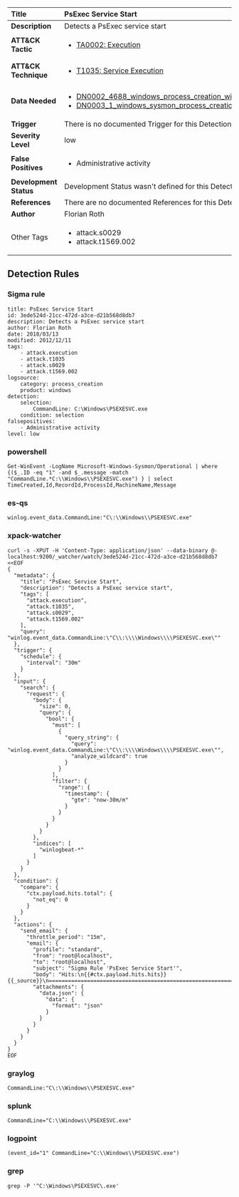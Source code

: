| Title                    | PsExec Service Start       |
|:-------------------------|:------------------|
| **Description**          | Detects a PsExec service start |
| **ATT&amp;CK Tactic**    |  <ul><li>[TA0002: Execution](https://attack.mitre.org/tactics/TA0002)</li></ul>  |
| **ATT&amp;CK Technique** | <ul><li>[T1035: Service Execution](https://attack.mitre.org/techniques/T1035)</li></ul>  |
| **Data Needed**          | <ul><li>[DN0002_4688_windows_process_creation_with_commandline](../Data_Needed/DN0002_4688_windows_process_creation_with_commandline.md)</li><li>[DN0003_1_windows_sysmon_process_creation](../Data_Needed/DN0003_1_windows_sysmon_process_creation.md)</li></ul>  |
| **Trigger**              |  There is no documented Trigger for this Detection Rule yet  |
| **Severity Level**       | low |
| **False Positives**      | <ul><li>Administrative activity</li></ul>  |
| **Development Status**   |  Development Status wasn't defined for this Detection Rule yet  |
| **References**           |  There are no documented References for this Detection Rule yet  |
| **Author**               | Florian Roth |
| Other Tags           | <ul><li>attack.s0029</li><li>attack.t1569.002</li></ul> | 

## Detection Rules

### Sigma rule

```
title: PsExec Service Start
id: 3ede524d-21cc-472d-a3ce-d21b568d8db7
description: Detects a PsExec service start
author: Florian Roth
date: 2018/03/13
modified: 2012/12/11
tags:
    - attack.execution
    - attack.t1035
    - attack.s0029
    - attack.t1569.002
logsource:
    category: process_creation
    product: windows
detection:
    selection:
        CommandLine: C:\Windows\PSEXESVC.exe
    condition: selection
falsepositives:
    - Administrative activity
level: low

```





### powershell
    
```
Get-WinEvent -LogName Microsoft-Windows-Sysmon/Operational | where {($_.ID -eq "1" -and $_.message -match "CommandLine.*C:\\Windows\\PSEXESVC.exe") } | select TimeCreated,Id,RecordId,ProcessId,MachineName,Message
```


### es-qs
    
```
winlog.event_data.CommandLine:"C\:\\Windows\\PSEXESVC.exe"
```


### xpack-watcher
    
```
curl -s -XPUT -H 'Content-Type: application/json' --data-binary @- localhost:9200/_watcher/watch/3ede524d-21cc-472d-a3ce-d21b568d8db7 <<EOF
{
  "metadata": {
    "title": "PsExec Service Start",
    "description": "Detects a PsExec service start",
    "tags": [
      "attack.execution",
      "attack.t1035",
      "attack.s0029",
      "attack.t1569.002"
    ],
    "query": "winlog.event_data.CommandLine:\"C\\:\\\\Windows\\\\PSEXESVC.exe\""
  },
  "trigger": {
    "schedule": {
      "interval": "30m"
    }
  },
  "input": {
    "search": {
      "request": {
        "body": {
          "size": 0,
          "query": {
            "bool": {
              "must": [
                {
                  "query_string": {
                    "query": "winlog.event_data.CommandLine:\"C\\:\\\\Windows\\\\PSEXESVC.exe\"",
                    "analyze_wildcard": true
                  }
                }
              ],
              "filter": {
                "range": {
                  "timestamp": {
                    "gte": "now-30m/m"
                  }
                }
              }
            }
          }
        },
        "indices": [
          "winlogbeat-*"
        ]
      }
    }
  },
  "condition": {
    "compare": {
      "ctx.payload.hits.total": {
        "not_eq": 0
      }
    }
  },
  "actions": {
    "send_email": {
      "throttle_period": "15m",
      "email": {
        "profile": "standard",
        "from": "root@localhost",
        "to": "root@localhost",
        "subject": "Sigma Rule 'PsExec Service Start'",
        "body": "Hits:\n{{#ctx.payload.hits.hits}}{{_source}}\n================================================================================\n{{/ctx.payload.hits.hits}}",
        "attachments": {
          "data.json": {
            "data": {
              "format": "json"
            }
          }
        }
      }
    }
  }
}
EOF

```


### graylog
    
```
CommandLine:"C\:\\Windows\\PSEXESVC.exe"
```


### splunk
    
```
CommandLine="C:\\Windows\\PSEXESVC.exe"
```


### logpoint
    
```
(event_id="1" CommandLine="C:\\Windows\\PSEXESVC.exe")
```


### grep
    
```
grep -P '^C:\Windows\PSEXESVC\.exe'
```



